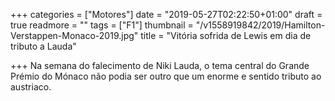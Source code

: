 +++
categories = ["Motores"]
date = "2019-05-27T02:22:50+01:00"
draft = true
readmore = ""
tags = ["F1"]
thumbnail = "/v1558919842/2019/Hamilton-Verstappen-Monaco-2019.jpg"
title = "Vitória sofrida de Lewis em dia de tributo a Lauda"

+++
Na semana do falecimento de Niki Lauda, o tema central do Grande Prémio do Mónaco não podia ser outro que um enorme e sentido tributo ao austriaco.